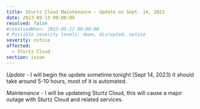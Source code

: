 ```yaml
---
title: Sturtz Cloud Maintenance - Update on Sept. 14, 2023
date: 2023-09-13 00:00:00
resolved: false
#resolvedWhen: 2023-09-17 00:00:00
# Possible severity levels: down, disrupted, notice
severity: notice
affected:
  - Sturtz Cloud
section: issue
---
```

*Update* - I will begin the update sometime tonight (Sept 14, 2023) it should take around 5-10 hours, most of it is automated.

*Maintenance* - I will be updateing Sturtz Cloud, this will cause a major outage with Sturtz Cloud and related services.


